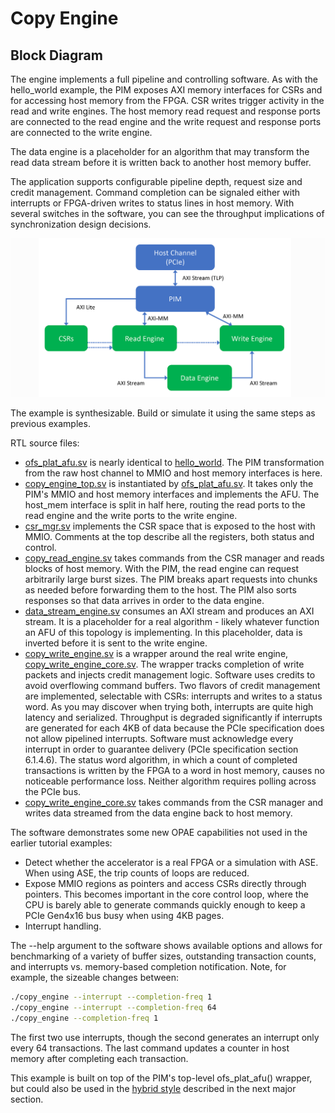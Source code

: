 # Copy Engine

## Block Diagram

The engine implements a full pipeline and controlling software. As with the hello\_world example, the PIM exposes AXI memory interfaces for CSRs and for accessing host memory from the FPGA. CSR writes trigger activity in the read and write engines. The host memory read request and response ports are connected to the read engine and the write request and response ports are connected to the write engine.

The data engine is a placeholder for an algorithm that may transform the read data stream before it is written back to another host memory buffer.

The application supports configurable pipeline depth, request size and credit management. Command completion can be signaled either with interrupts or FPGA-driven writes to status lines in host memory. With several switches in the software, you can see the throughput implications of synchronization design decisions.

![Copy Engine Diagram](doc/copy-engine-diagram.png)

The example is synthesizable. Build or simulate it using the same steps as previous examples.

RTL source files:

- [ofs\_plat\_afu.sv](hw/rtl/ofs_plat_afu.sv) is nearly identical to [hello\_world](../hello_world/). The PIM transformation from the raw host channel to MMIO and host memory interfaces is here.
- [copy\_engine\_top.sv](hw/rtl/copy_engine_top.sv) is instantiated by [ofs\_plat\_afu.sv](hw/rtl/ofs_plat_afu.sv). It takes only the PIM's MMIO and host memory interfaces and implements the AFU. The host\_mem interface is split in half here, routing the read ports to the read engine and the write ports to the write engine.
- [csr\_mgr.sv](hw/rtl/csr_mgr.sv) implements the CSR space that is exposed to the host with MMIO. Comments at the top describe all the registers, both status and control.
- [copy\_read\_engine.sv](hw/rtl/copy_read_engine.sv) takes commands from the CSR manager and reads blocks of host memory. With the PIM, the read engine can request arbitrarily large burst sizes. The PIM breaks apart requests into chunks as needed before forwarding them to the host. The PIM also sorts responses so that data arrives in order to the data engine.
- [data\_stream\_engine.sv](hw/rtl/data_stream_engine.sv) consumes an AXI stream and produces an AXI stream. It is a placeholder for a real algorithm - likely whatever function an AFU of this topology is implementing. In this placeholder, data is inverted before it is sent to the write engine.
- [copy\_write\_engine.sv](hw/rtl/copy_write_engine.sv) is a wrapper around the real write engine, [copy\_write\_engine\_core.sv](hw/rtl/copy_write_engine_core.sv). The wrapper tracks completion of write packets and injects credit management logic. Software uses credits to avoid overflowing command buffers. Two flavors of credit management are implemented, selectable with CSRs: interrupts and writes to a status word. As you may discover when trying both, interrupts are quite high latency and serialized. Throughput is degraded significantly if interrupts are generated for each 4KB of data because the PCIe specification does not allow pipelined interrupts. Software must acknowledge every interrupt in order to guarantee delivery \(PCIe specification section 6.1.4.6\). The status word algorithm, in which a count of completed transactions is written by the FPGA to a word in host memory, causes no noticeable performance loss. Neither algorithm requires polling across the PCIe bus.
- [copy\_write\_engine\_core.sv](hw/rtl/copy_write_engine_core.sv) takes commands from the CSR manager and writes data streamed from the data engine back to host memory.

The software demonstrates some new OPAE capabilities not used in the earlier tutorial examples:

- Detect whether the accelerator is a real FPGA or a simulation with ASE. When using ASE, the trip counts of loops are reduced.
- Expose MMIO regions as pointers and access CSRs directly through pointers. This becomes important in the core control loop, where the CPU is barely able to generate commands quickly enough to keep a PCIe Gen4x16 bus busy when using 4KB pages.
- Interrupt handling.

The --help argument to the software shows available options and allows for benchmarking of a variety of buffer sizes, outstanding transaction counts, and interrupts vs. memory-based completion notification. Note, for example, the sizeable changes between:

```bash
./copy_engine --interrupt --completion-freq 1
./copy_engine --interrupt --completion-freq 64
./copy_engine --completion-freq 1
```

The first two use interrupts, though the second generates an interrupt only every 64 transactions. The last command updates a counter in host memory after completing each transaction.

This example is built on top of the PIM's top-level ofs\_plat\_afu\(\) wrapper, but could also be used in the [hybrid style](../../02_hybrid/) described in the next major section.
